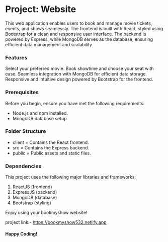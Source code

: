# Project:  Website
This web application enables users to book and manage movie tickets, events, and shows seamlessly.
The frontend is built with React, styled using Bootstrap for a clean and responsive user interface.
The backend is powered by Express, while MongoDB serves as the database, ensuring efficient data management and scalability


### Features

Select your preferred movie.
Book showtime and choose your seat with ease.
Seamless integration with MongoDB for efficient data storage.
Responsive and intuitive design powered by Bootstrap for the frontend.



### Prerequisites

Before you begin, ensure you have met the following requirements:

* Node.js and npm installed.
* MongoDB database setup.


### Folder Structure
    
* client = Contains the React frontend.
* src = Contains the Express backend.
* public = Public assets and static files.

### Dependencies

This project uses the following major libraries and frameworks:

1. ReactJS (frontend)
2. ExpressJS (backend)
3. MongoDB (database)
4. Bootstrap (styling)




Enjoy using your bookmyshow website!

project link:- https://bookmyshow532.netlify.app

#### Happy Coding!

